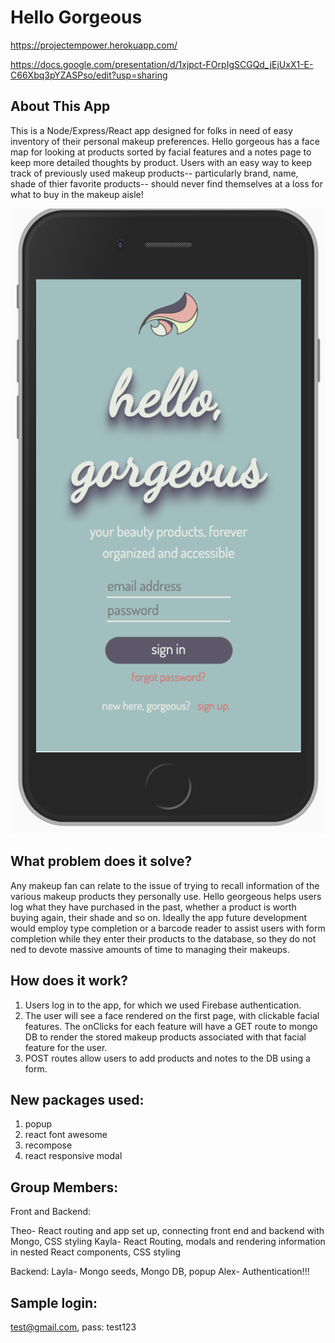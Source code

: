 # Hello Gorgeous

https://projectempower.herokuapp.com/

https://docs.google.com/presentation/d/1xjpct-FOrpIgSCGQd_jEjUxX1-E-C66Xbq3pYZASPso/edit?usp=sharing

## About This App

This is a Node/Express/React app designed for folks in need of easy inventory of their personal makeup preferences. Hello gorgeous has a face map for looking at products sorted by facial features and a notes page to keep more detailed thoughts by product. Users with an easy way to keep track of previously used makeup products-- particularly brand, name, shade of thier favorite products-- should never find themselves at a loss for what to buy in the makeup aisle!

![hompage](./appland.png)

## What problem does it solve?

Any makeup fan can relate to the issue of trying to recall information of the various makeup products they personally use. Hello georgeous helps users log what they have purchased in the past, whether a product is worth buying again, their shade and so on. Ideally the app future development would employ type completion or a barcode reader to assist users with form completion while they enter their products to the database, so they do not ned to devote massive amounts of time to managing their makeups. 

## How does it work?

1. Users log in to the app, for which we used Firebase authentication.
2. The user will see a face rendered on the first page, with clickable facial features. The onClicks for each feature will have a GET route to mongo DB to render the stored makeup products associated with that facial feature for the user.
3. POST routes allow users to add products and notes to the DB using a form.

## New packages used:

1. popup
2. react font awesome
3. recompose
4. react responsive modal

## Group Members:

Front and Backend:

Theo- React routing and app set up, connecting front end and backend with Mongo, CSS styling
Kayla- React Routing, modals and rendering information in nested React components, CSS styling

Backend:
Layla- Mongo seeds, Mongo DB, popup
Alex- Authentication!!!

## Sample login:
test@gmail.com, pass: test123

